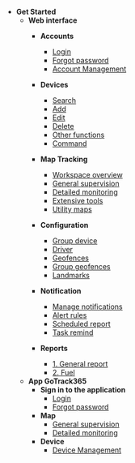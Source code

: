 
- **Get Started**
     - **Web interface**
          - **Accounts** 
               - [Login](modules/web-interface/users/login/)
               - [Forgot password](modules/web-interface/users/forget-password/)
               - [Account Management](modules/web-interface/users/account-management/)
          - **Devices** 
               - [Search ](modules/web-interface/devices/search-device/)
               - [Add ](modules/web-interface/devices/add-device/)
               - [Edit  ](modules/web-interface/devices/edit-device/)
               - [Delete  ](modules/web-interface/devices/delete-device/)
               - [Other functions](modules/web-interface/devices/equipment-management/)
               - [Command ](modules/web-interface/devices/send-the-device-command/)

          - **Map Tracking**
               - [Workspace overview](modules/web-interface/tracking/Interface-main/)
               - [General supervision](modules/web-interface/tracking/general-device-monitoring/)
               - [Detailed monitoring](modules/web-interface/tracking/detailed-monitoring/)
               - [Extensive tools](modules/web-interface/tracking/map-tools/)
               - [Utility maps](modules/web-interface/tracking/map-widget/)

          - **Configuration**
               - [Group device](modules/web-interface/configuration/device-group/)
               - [Driver](modules/web-interface/configuration/driver/)
               - [Geofences](modules/web-interface/configuration/manage-region/)
               - [Group geofences](modules/web-interface/configuration/group-geofence/)
               - [Landmarks](modules/web-interface/configuration/manage-poi/) 
          - **Notification** 
               - [Manage notifications](modules/web-interface/notification/)
               - [Alert rules](modules/web-interface/notification/warning/)
               - [Scheduled report](modules/web-interface/notification/Schedule-a-report/)
               - [Task remind](modules/web-interface/notification/remind/)

          - **Reports**
               - [1. General report](modules/web-interface/reports/general-report/)
               - [2. Fuel](modules/web-interface/reports/fuel/)
     - **App GoTrack365**
          - **Sign in to the application**
               - [Login](modules/app-gotrack365/login/)
               - [Forgot password](modules/app-gotrack365/forget-password/)
          - **Map**
               - [General supervision](modules/app-gotrack365/general-device-monitoring/)
               - [Detailed monitoring](modules/app-gotrack365/detailed-monitoring/)
          - **Device**
               - [Device Management](modules/app-gotrack365/device/)
               <!-- 
               - [Camera hành trình](modules/app-gotrack365/camera/)
               - [Gửi lệnh](modules/app-gotrack365/send-order/)
               - [Lịch sử lệnh](modules/app-gotrack365/history-send-orders/)
          - **Cảnh báo**
               - [Cảnh báo](modules/app-gotrack365/notification/warning/)
          - **Tài khoản**
               - [Quản lý tài khoản](modules/app-gotrack365/account-management/)
               - [Điểm đánh dấu](modules/app-gotrack365/poi/)
               - [Vùng cảnh báo](modules/app-gotrack365/warning-area/)           -->
     - **FAQ**
          - [Build App](modules/web-interface/faq/build-app/)
     - **Version history**
          - [Update history](modules/web-interface/version-history/)
<!-- - 
     - [**FAQ**](modules/faq/)
     - [**CHANGELOG**](CHANGELOG) --> 
